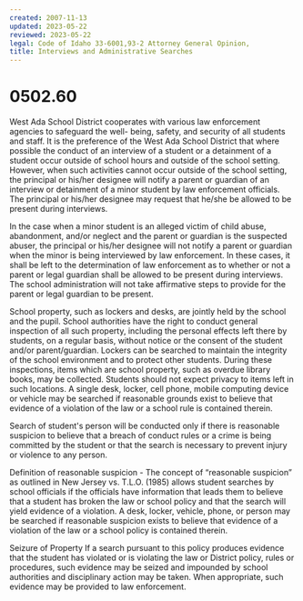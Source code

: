 ```yaml
---
created: 2007-11-13
updated: 2023-05-22
reviewed: 2023-05-22
legal: Code of Idaho 33-6001,93-2 Attorney General Opinion,
title: Interviews and Administrative Searches
---
```


# 0502.60 

West Ada School District cooperates with various law enforcement agencies to safeguard the well- being, safety, and security of all students and staff. It is the preference of the West Ada School District that where possible the conduct of an interview of a student or a detainment of a student occur outside of school hours and outside of the school setting. However, when such activities cannot occur outside of the school setting, the principal or his/her designee will notify a parent or guardian of an interview or detainment of a minor student by law enforcement officials. The principal or his/her designee may request that he/she be allowed to be present during interviews.

In the case when a minor student is an alleged victim of child abuse, abandonment, and/or neglect and the parent or guardian is the suspected abuser, the principal or his/her designee will not notify a parent or guardian when the minor is being interviewed by law enforcement. In these cases, it shall be left to the determination of law enforcement as to whether or not a parent or legal guardian shall be allowed to be present during interviews. The school administration will not take affirmative steps to provide for the parent or legal guardian to be present.

School property, such as lockers and desks, are jointly held by the school and the pupil. School authorities have the right to conduct general inspection of all such property, including the personal effects left there by students, on a regular basis, without notice or the consent of the student and/or parent/guardian. Lockers can be searched to maintain the integrity of the school environment and to protect other students. During these inspections, items which are school property, such as overdue library books, may be collected. Students should not expect privacy to items left in such locations. A single desk, locker, cell phone, mobile computing device or vehicle may be searched if reasonable grounds exist to believe that evidence of a violation of the law or a school rule is contained therein.

Search of student's person will be conducted only if there is reasonable suspicion to believe that a breach of conduct rules or a crime is being committed by the student or that the search is necessary to prevent injury or violence to any person.

Definition of reasonable suspicion - The concept of “reasonable suspicion” as outlined in New Jersey vs. T.L.O. (1985) allows student searches by school officials if the officials have information that leads them to believe that a student has broken the law or school policy and that the search will yield evidence of a violation. A desk, locker, vehicle, phone, or person may be searched if reasonable suspicion exists to believe that evidence of a violation of the law or a school policy is contained therein.

Seizure of Property If a search pursuant to this policy produces evidence that the student has violated or is violating the law or District policy, rules or procedures, such evidence may be seized and impounded by school authorities and disciplinary action may be taken. When appropriate, such evidence may be provided to law enforcement.
